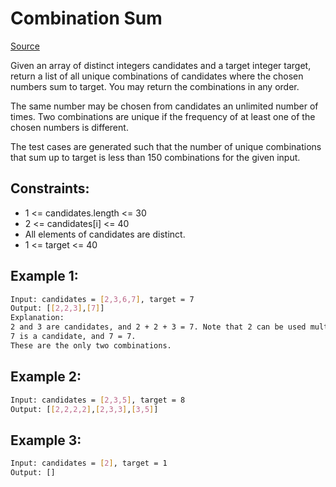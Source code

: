 # Combination Sum
[Source](https://leetcode.com/problems/combination-sum/)

Given an array of distinct integers candidates and a target integer target, return a list of all unique combinations of candidates where the chosen numbers sum to target. You may return the combinations in any order.

The same number may be chosen from candidates an unlimited number of times. Two combinations are unique if the 
frequency
 of at least one of the chosen numbers is different.

The test cases are generated such that the number of unique combinations that sum up to target is less than 150 combinations for the given input.

## Constraints:

 - 1 <= candidates.length <= 30
 - 2 <= candidates[i] <= 40
 - All elements of candidates are distinct.
 - 1 <= target <= 40

## Example 1:
```sh
Input: candidates = [2,3,6,7], target = 7
Output: [[2,2,3],[7]]
Explanation:
2 and 3 are candidates, and 2 + 2 + 3 = 7. Note that 2 can be used multiple times.
7 is a candidate, and 7 = 7.
These are the only two combinations.
```

## Example 2:
```sh
Input: candidates = [2,3,5], target = 8
Output: [[2,2,2,2],[2,3,3],[3,5]]
```

## Example 3:
```sh
Input: candidates = [2], target = 1
Output: []
```